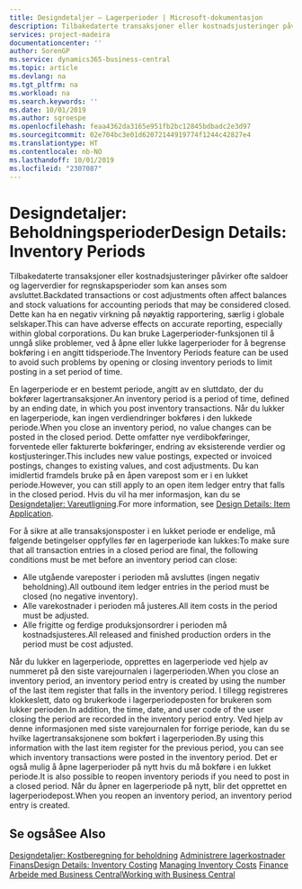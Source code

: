 ```yaml
---
title: Designdetaljer – Lagerperioder | Microsoft-dokumentasjon
description: Tilbakedaterte transaksjoner eller kostnadsjusteringer påvirker ofte saldoer og lagerverdier for regnskapsperioder som kan anses som avsluttet. Dette kan ha en negativ virkning på nøyaktig rapportering, særlig i globale selskaper. Du kan bruke Lagerperioder-funksjonen til å unngå slike problemer, ved å åpne eller lukke lagerperioder for å begrense bokføring i en angitt tidsperiode.
services: project-madeira
documentationcenter: ''
author: SorenGP
ms.service: dynamics365-business-central
ms.topic: article
ms.devlang: na
ms.tgt_pltfrm: na
ms.workload: na
ms.search.keywords: ''
ms.date: 10/01/2019
ms.author: sgroespe
ms.openlocfilehash: feaa4362da3165e951fb2bc12845bdbadc2e3d97
ms.sourcegitcommit: 02e704bc3e01d62072144919774f1244c42827e4
ms.translationtype: HT
ms.contentlocale: nb-NO
ms.lasthandoff: 10/01/2019
ms.locfileid: "2307087"
---
```

# <a name="design-details-inventory-periods"></a><span data-ttu-id="f63f9-105">Designdetaljer: Beholdningsperioder</span><span class="sxs-lookup"><span data-stu-id="f63f9-105">Design Details: Inventory Periods</span></span>
<span data-ttu-id="f63f9-106">Tilbakedaterte transaksjoner eller kostnadsjusteringer påvirker ofte saldoer og lagerverdier for regnskapsperioder som kan anses som avsluttet.</span><span class="sxs-lookup"><span data-stu-id="f63f9-106">Backdated transactions or cost adjustments often affect balances and stock valuations for accounting periods that may be considered closed.</span></span> <span data-ttu-id="f63f9-107">Dette kan ha en negativ virkning på nøyaktig rapportering, særlig i globale selskaper.</span><span class="sxs-lookup"><span data-stu-id="f63f9-107">This can have adverse effects on accurate reporting, especially within global corporations.</span></span> <span data-ttu-id="f63f9-108">Du kan bruke Lagerperioder-funksjonen til å unngå slike problemer, ved å åpne eller lukke lagerperioder for å begrense bokføring i en angitt tidsperiode.</span><span class="sxs-lookup"><span data-stu-id="f63f9-108">The Inventory Periods feature can be used to avoid such problems by opening or closing inventory periods to limit posting in a set period of time.</span></span>  

 <span data-ttu-id="f63f9-109">En lagerperiode er en bestemt periode, angitt av en sluttdato, der du bokfører lagertransaksjoner.</span><span class="sxs-lookup"><span data-stu-id="f63f9-109">An inventory period is a period of time, defined by an ending date, in which you post inventory transactions.</span></span> <span data-ttu-id="f63f9-110">Når du lukker en lagerperiode, kan ingen verdiendringer bokføres i den lukkede periode.</span><span class="sxs-lookup"><span data-stu-id="f63f9-110">When you close an inventory period, no value changes can be posted in the closed period.</span></span> <span data-ttu-id="f63f9-111">Dette omfatter nye verdibokføringer, forventede eller fakturerte bokføringer, endring av eksisterende verdier og kostjusteringer.</span><span class="sxs-lookup"><span data-stu-id="f63f9-111">This includes new value postings, expected or invoiced postings, changes to existing values, and cost adjustments.</span></span> <span data-ttu-id="f63f9-112">Du kan imidlertid framdels bruke på en åpen varepost som er i en lukket periode.</span><span class="sxs-lookup"><span data-stu-id="f63f9-112">However, you can still apply to an open item ledger entry that falls in the closed period.</span></span> <span data-ttu-id="f63f9-113">Hvis du vil ha mer informasjon, kan du se [Designdetaljer: Vareutligning](design-details-item-application.md).</span><span class="sxs-lookup"><span data-stu-id="f63f9-113">For more information, see [Design Details: Item Application](design-details-item-application.md).</span></span>  

 <span data-ttu-id="f63f9-114">For å sikre at alle transaksjonsposter i en lukket periode er endelige, må følgende betingelser oppfylles før en lagerperiode kan lukkes:</span><span class="sxs-lookup"><span data-stu-id="f63f9-114">To make sure that all transaction entries in a closed period are final, the following conditions must be met before an inventory period can close:</span></span>  

-   <span data-ttu-id="f63f9-115">Alle utgående vareposter i perioden må avsluttes (ingen negativ beholdning).</span><span class="sxs-lookup"><span data-stu-id="f63f9-115">All outbound item ledger entries in the period must be closed (no negative inventory).</span></span>  
-   <span data-ttu-id="f63f9-116">Alle varekostnader i perioden må justeres.</span><span class="sxs-lookup"><span data-stu-id="f63f9-116">All item costs in the period must be adjusted.</span></span>  
-   <span data-ttu-id="f63f9-117">Alle frigitte og ferdige produksjonsordrer i perioden må kostnadsjusteres.</span><span class="sxs-lookup"><span data-stu-id="f63f9-117">All released and finished production orders in the period must be cost adjusted.</span></span>  

 <span data-ttu-id="f63f9-118">Når du lukker en lagerperiode, opprettes en lagerperiode ved hjelp av nummeret på den siste varejournalen i lagerperioden.</span><span class="sxs-lookup"><span data-stu-id="f63f9-118">When you close an inventory period, an inventory period entry is created by using the number of the last item register that falls in the inventory period.</span></span> <span data-ttu-id="f63f9-119">I tillegg registreres klokkeslett, dato og brukerkode i lagerperiodeposten for brukeren som lukker perioden.</span><span class="sxs-lookup"><span data-stu-id="f63f9-119">In addition, the time, date, and user code of the user closing the period are recorded in the inventory period entry.</span></span> <span data-ttu-id="f63f9-120">Ved hjelp av denne informasjonen med siste varejournalen for forrige periode, kan du se hvilke lagertransaksjonene som bokført i lagerperioden.</span><span class="sxs-lookup"><span data-stu-id="f63f9-120">By using this information with the last item register for the previous period, you can see which inventory transactions were posted in the inventory period.</span></span> <span data-ttu-id="f63f9-121">Det er også mulig å åpne lagerperioder på nytt hvis du må bokføre i en lukket periode.</span><span class="sxs-lookup"><span data-stu-id="f63f9-121">It is also possible to reopen inventory periods if you need to post in a closed period.</span></span> <span data-ttu-id="f63f9-122">Når du åpner en lagerperiode på nytt, blir det opprettet en lagerperiodepost.</span><span class="sxs-lookup"><span data-stu-id="f63f9-122">When you reopen an inventory period, an inventory period entry is created.</span></span>  

## <a name="see-also"></a><span data-ttu-id="f63f9-123">Se også</span><span class="sxs-lookup"><span data-stu-id="f63f9-123">See Also</span></span>  
 <span data-ttu-id="f63f9-124">[Designdetaljer: Kostberegning for beholdning](design-details-inventory-costing.md) [Administrere lagerkostnader](finance-manage-inventory-costs.md) [Finans](finance.md)</span><span class="sxs-lookup"><span data-stu-id="f63f9-124">[Design Details: Inventory Costing](design-details-inventory-costing.md) [Managing Inventory Costs](finance-manage-inventory-costs.md) [Finance](finance.md)</span></span>  
 [<span data-ttu-id="f63f9-125">Arbeide med Business Central</span><span class="sxs-lookup"><span data-stu-id="f63f9-125">Working with Business Central</span></span>](ui-work-product.md)
